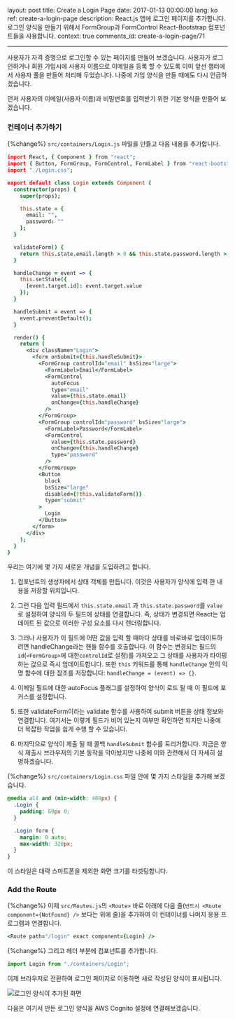 layout: post
title: Create a Login Page
date: 2017-01-13 00:00:00
lang: ko
ref: create-a-login-page
description: React.js 앱에 로그인 페이지를 추가합니다. 로그인 양식을 만들기 위해서 FormGroup과 FormControl React-Bootstrap 컴포넌트들을 사용합니다.
context: true
comments_id: create-a-login-page/71

---

사용자가 자격 증명으로 로그인할 수 있는 페이지를 만들어 보겠습니다. 사용자가 로그인하거나 회원 가입시에 사용자 이름으로 이메일을 등록 할 수 있도록 이미 앞선 챕터에서 사용자 풀을 만들어 처리해 두었습니다. 나중에 가입 양식을 만들 때에도 다시 언급하겠습니다.

먼저 사용자의 이메일(사용자 이름)과 비밀번호를 입력받기 위한 기본 양식을 만들어 보겠습니다.

### 컨테이너 추가하기

{%change%} `src/containers/Login.js` 파일을 만들고 다음 내용을 추가합니다.

```coffee
import React, { Component } from "react";
import { Button, FormGroup, FormControl, FormLabel } from "react-bootstrap";
import "./Login.css";

export default class Login extends Component {
  constructor(props) {
    super(props);

    this.state = {
      email: "",
      password: ""
    };
  }

  validateForm() {
    return this.state.email.length > 0 && this.state.password.length > 0;
  }

  handleChange = event => {
    this.setState({
      [event.target.id]: event.target.value
    });
  }

  handleSubmit = event => {
    event.preventDefault();
  }

  render() {
    return (
      <div className="Login">
        <form onSubmit={this.handleSubmit}>
          <FormGroup controlId="email" bsSize="large">
            <FormLabel>Email</FormLabel>
            <FormControl
              autoFocus
              type="email"
              value={this.state.email}
              onChange={this.handleChange}
            />
          </FormGroup>
          <FormGroup controlId="password" bsSize="large">
            <FormLabel>Password</FormLabel>
            <FormControl
              value={this.state.password}
              onChange={this.handleChange}
              type="password"
            />
          </FormGroup>
          <Button
            block
            bsSize="large"
            disabled={!this.validateForm()}
            type="submit"
          >
            Login
          </Button>
        </form>
      </div>
    );
  }
}
```

우리는 여기에 몇 가지 새로운 개념을 도입하려고 합니다.

1. 컴포넌트의 생성자에서 상태 객체를 만듭니다. 이것은 사용자가 양식에 입력 한 내용을 저장할 위치입니다.

2. 그런 다음 입력 필드에서 `this.state.email` 과 `this.state.password`를 `value`로 설정하여 양식의 두 필드에 상태를 연결합니다. 즉, 상태가 변경되면 React는 업데이트 된 값으로 이러한 구성 요소를 다시 렌더링합니다.

3. 그러나 사용자가 이 필드에 어떤 값을 입력 할 때마다 상태를 바로바로 업데이트하려면 handleChange라는 핸들 함수를 호출합니다. 이 함수는 변경되는 필드의 `id`(`<FormGroup>`에 대한`controlId`로 설정)를 가져오고 그 상태를 사용자가 타이핑하는 값으로 즉시 업데이트합니다. 또한 `this` 키워드를 통해 `handleChange` 안의 익명 함수에 대한 참조를 저장합니다: `handleChange = (event) => {}`.

4. 이메일 필드에 대한 autoFocus 플래그를 설정하여 양식이 로드 될 때 이 필드에 포커스를 설정합니다.

5. 또한 validateForm이라는 validate 함수를 사용하여 submit 버튼을 상태 정보와 연결합니다. 여기서는 이렇게 필드가 비어 있는지 여부만 확인하면 되지만 나중에 더 복잡한 작업을 쉽게 수행 할 수 있습니다.

6. 마지막으로 양식이 제출 될 때 콜백 `handleSubmit` 함수를 트리거합니다. 지금은 양식 제출시 브라우저의 기본 동작을 막아놨지만 나중에 이와 관련해서 더 자세히 설명하겠습니다.

{%change%} `src/containers/Login.css` 파일 안에 몇 가지 스타일을 추가해 보겠습니다.

```css
@media all and (min-width: 480px) {
  .Login {
    padding: 60px 0;
  }

  .Login form {
    margin: 0 auto;
    max-width: 320px;
  }
}
```

이 스타일은 대략 스마트폰을 제외한 화면 크기를 타겟팅합니다.

### Add the Route

{%change%} 이제 `src/Routes.js`의 `<Route>` 바로 아래에 다음 줄(`반드시 <Route component={NotFound} />` 보다는 위에 줄)을 추가하여 이 컨테이너를 나머지 응용 프로그램과 연결합니다.

```coffee
<Route path="/login" exact component={Login} />
```

{%change%} 그리고 헤더 부분에 컴포넌트를 추가합니다.

```js
import Login from "./containers/Login";
```

이제 브라우저로 전환하여 로그인 페이지로 이동하면 새로 작성된 양식이 표시됩니다.

![로그인 양식이 추가된 화면](/assets/login-page-added.png)

다음은 여기서 만든 로그인 양식을 AWS Cognito 설정에 연결해보겠습니다.
